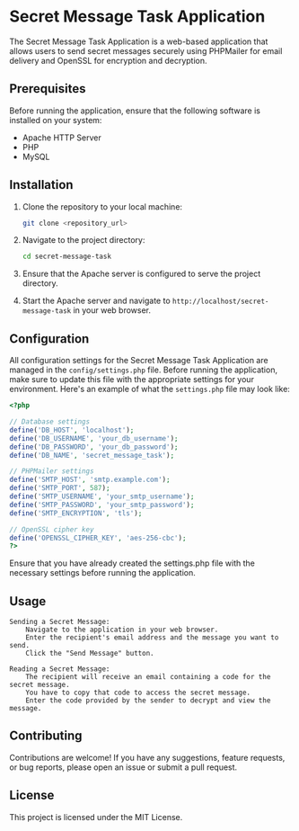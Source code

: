 # Secret Message Task Application

The Secret Message Task Application is a web-based application that allows users to send secret messages securely using PHPMailer for email delivery and OpenSSL for encryption and decryption.

## Prerequisites

Before running the application, ensure that the following software is installed on your system:

- Apache HTTP Server
- PHP
- MySQL

## Installation

1. Clone the repository to your local machine:

    ```bash
    git clone <repository_url>
    ```

2. Navigate to the project directory:

    ```bash
    cd secret-message-task
    ```

3. Ensure that the Apache server is configured to serve the project directory.

4. Start the Apache server and navigate to `http://localhost/secret-message-task` in your web browser.

## Configuration

All configuration settings for the Secret Message Task Application are managed in the `config/settings.php` file. Before running the application, make sure to update this file with the appropriate settings for your environment. Here's an example of what the `settings.php` file may look like:

```php
<?php

// Database settings
define('DB_HOST', 'localhost');
define('DB_USERNAME', 'your_db_username');
define('DB_PASSWORD', 'your_db_password');
define('DB_NAME', 'secret_message_task');

// PHPMailer settings
define('SMTP_HOST', 'smtp.example.com');
define('SMTP_PORT', 587);
define('SMTP_USERNAME', 'your_smtp_username');
define('SMTP_PASSWORD', 'your_smtp_password');
define('SMTP_ENCRYPTION', 'tls');

// OpenSSL cipher key
define('OPENSSL_CIPHER_KEY', 'aes-256-cbc');
?>
```

Ensure that you have already created the settings.php file with the necessary settings before running the application.
## Usage

    Sending a Secret Message:
        Navigate to the application in your web browser.
        Enter the recipient's email address and the message you want to send.
        Click the "Send Message" button.

    Reading a Secret Message:
        The recipient will receive an email containing a code for the secret message.
        You have to copy that code to access the secret message.
        Enter the code provided by the sender to decrypt and view the message.

## Contributing

Contributions are welcome! If you have any suggestions, feature requests, or bug reports, please open an issue or submit a pull request.

## License

This project is licensed under the MIT License.

